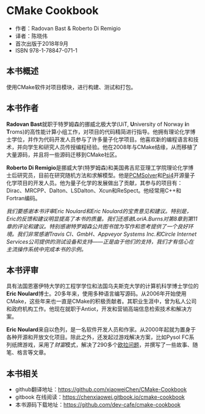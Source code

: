 CMake Cookbook
=========================
- 作者：Radovan Bast & Roberto Di Remigio
- 译者：陈晓伟
- 首次出版于2018年9月
- ISBN 978-1-78847-071-1

## 本书概述

使用CMake软件对项目模块，进行构建、测试和打包。

## 本书作者

**Radovan Bast**就职于特罗姆森的挪威北极大学(UiT, **U**niversity of Norway **i**n **T**roms)的高性能计算小组工作，对项目的代码精简进行指导。他拥有理论化学博士学位，并作为代码开发人员参与了许多量子化学项目。他喜欢新的编程语言和技术，并向学生和研究人员传授编程经验。他在2008年与CMake结缘，从而移植了大量源码，并且将一些源码迁移到CMake社区。

**Roberto Di Remigio**是挪威大学(特罗姆森)和美国弗吉尼亚理工学院理论化学博士后研究员，目前在研究随机方法和求解模型。他是[PCMSolver](https://github.com/PCMSolver/pcmsolver)和[Psi4](https://github.com/psi4)开源量子化学项目的开发人员。他为量子化学的发展做出了贡献，其参与的项目有：Dirac、MRCPP、Dalton、LSDalton、Xcun和ReSpect。他经常用C++和Fortran编码。

*我们要感谢本书评审Eric Noulard和Eric Noulard的宝贵意见和建议。特别是，Eric的反馈和建议明显提高了本书的质量。我们还感谢LoriA.Burns对第8章到第11章的评论和建议。特别感谢特罗姆森公共图书馆为写作和思考提供了一个良好环境。我们非常感谢Travis CI、GmbH、Appveyor Systems Inc.和Circle Internet Services公司提供的测试设备和支持——正是由于他们的支持，我们才有信心在主流操作系统中完成本书的示例。*

## 本书评审

具有法国恩塞伊特大学的工程学学位和法国乌夫斯克大学的计算机科学博士学位的**Eric Noulard**博士。20多年来，使用多种语言编写源码。从2006年开始使用CMake，这些年来也一直是CMake的积极贡献者。其职业生涯中，曾为私人公司和政府机构工作。他现在就职于Antiot，开发和营销高端信息检索技术和解决方案。

**Eric Noulard**来自以色列，是一名软件开发人员和作家。从2000年起就为置身于各种开源和开放文化项目。除此之外，还发起过游戏解决方案，比如Pysol FC系列纸牌游戏，采用了*财富*模式，解决了290多个[欧拉问题](https://projecteuler.net/index.php?section=view)，并撰写了一些故事、随笔、格言等文章。

## 本书相关

- github翻译地址：https://github.com/xiaoweiChen/CMake-Cookbook
- gitbook 在线阅读：https://chenxiaowei.gitbook.io/cmake-cookbook
- 本书源码下载地址：https://github.com/dev-cafe/cmake-cookbook

